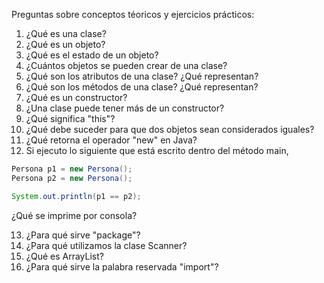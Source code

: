 Preguntas sobre conceptos téoricos y  ejercicios prácticos:

1. ¿Qué es una clase?
2. ¿Qué es un objeto?
3. ¿Qué es el estado de un objeto?
4. ¿Cuántos objetos se pueden crear de una clase?
5. ¿Qué son los atributos de una clase? ¿Qué representan?
6. ¿Qué son los métodos de una clase? ¿Qué representan?
7. ¿Qué es un constructor?
8. ¿Una clase puede tener más de un constructor? 
9. ¿Qué significa "this"?
10. ¿Qué debe suceder para que dos objetos sean considerados iguales?
11. ¿Qué retorna el operador "new" en Java?
12. Si ejecuto lo siguiente que está escrito dentro del método main,

```java
Persona p1 = new Persona();
Persona p2 = new Persona();

System.out.println(p1 == p2);
```
¿Qué se imprime por consola? 

13. ¿Para qué sirve "package"?
14. ¿Para qué utilizamos la clase Scanner?
15. ¿Qué es ArrayList?
16. ¿Para qué sirve la palabra reservada "import"?
